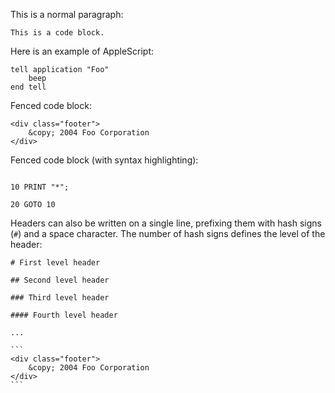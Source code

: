 ﻿This is a normal paragraph\:

```
This is a code block.
```

Here is an example of AppleScript\:

```
tell application "Foo"
    beep
end tell
```

Fenced code block\:

```
<div class="footer">
    &copy; 2004 Foo Corporation
</div>
```

Fenced code block \(with syntax highlighting\)\:

```basic

10 PRINT "*";

20 GOTO 10

```

Headers can also be written on a single line, prefixing them with hash signs \(`#`\) and a space character\. The number of hash signs defines the level of the header\:

```
# First level header

## Second level header

### Third level header

#### Fourth level header

...
```

````
```
<div class="footer">
    &copy; 2004 Foo Corporation
</div>
```
````

